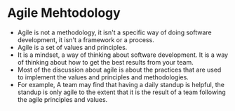 # Agile Mehtodology

- Agile is not a methodology, it isn't a specific way of doing software development, it isn't a framework or a process.
- Agile is a set of values and principles.
- It is a mindset, a way of thinking about software development. It is a way of thinking about how to get the best results from your team.
- Most of the discussion about agile is about the practices that are used to implement the values and principles and methodologies.
- For example, A team may find that having a daily standup is helpful, the standup is only agile to the extent that it is the result of a team following the agile principles and values.